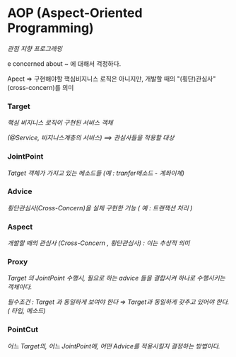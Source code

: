 # AOP (Aspect-Oriented Programming)

*관점 지향 프로그래밍*

e concerned about ~ 에 대해서 걱정하다.

Apect => 구현해야할 핵심비지니스 로직은 아니지만,
개발할 때의 "(횡단)관심사"(cross-concern)를 의미

### Target

*핵심 비지니스 로직이 구현된 서비스 객체*

*(@Service, 비지니스계층의 서비스) ==> 관심사들을 적용할 대상*

### JointPoint

*Tatget 객체가 가지고 있는 메소드들 (예 : tranfer메소드 - 계좌이체)*

### Advice

*횡단관심사(Cross-Concern)을 실제 구현한 기능 ( 예 : 트랜잭션 처리 )*

### Aspect

*개발할 때의 관심사 (Cross-Concern , 횡단관심사) : 이는 추상적 의미*

### Proxy

*Target 의 JointPoint 수행시, 필요로 하는 advice 들을 결합시켜 하나로 수행시키는 객체이다.*

*필수조건 : Target 과 동일하게 보여야 한다 ⇒ Target과 동일하게 갖추고 있어야 한다. ( 타입, 메소드)*

### PointCut

*어느 Target의, 어느 JointPoint에, 어떤 Advice를 적용시킬지 결정하는 방법이다.*

